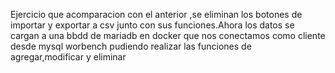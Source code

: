 Ejercicio que acomparacion con el anterior ,se eliminan los botones de importar y exportar a csv junto con sus funciones.Ahora los datos se cargan a una bbdd de mariadb en docker que nos conectamos como cliente desde mysql worbench pudiendo realizar las funciones de agregar,modificar y eliminar

